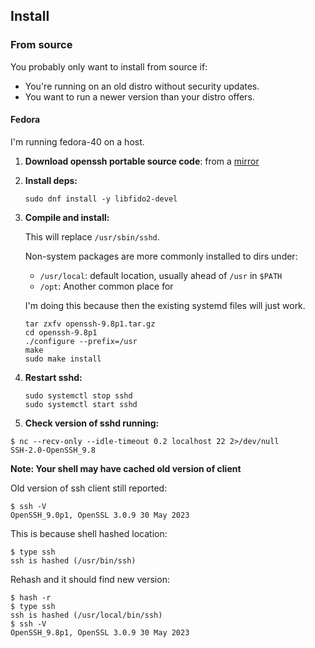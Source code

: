 ## Install

### From source

You probably only want to install from source if:

- You're running on an old distro without security updates.
- You want to run a newer version than your distro offers.

#### Fedora

I'm running fedora-40 on a host.

1. **Download openssh portable source code**: from a [mirror](https://www.openssh.com/portable.html)

2. **Install deps:** 

    ```shell
    sudo dnf install -y libfido2-devel
    ```
   
2. **Compile and install:**

    This will replace `/usr/sbin/sshd`. 

    Non-system packages are more commonly installed to dirs under:

    - `/usr/local`: default location, usually ahead of `/usr` in `$PATH`
    - `/opt`: Another common place for 

    I'm doing this because then the existing systemd files will just work.

    ```shell
    tar zxfv openssh-9.8p1.tar.gz
    cd openssh-9.8p1
    ./configure --prefix=/usr
    make
    sudo make install
    ```

3. **Restart sshd:**
    ```shell
    sudo systemctl stop sshd
    sudo systemctl start sshd
    ```

4. **Check version of sshd running:**

```shell
$ nc --recv-only --idle-timeout 0.2 localhost 22 2>/dev/null
SSH-2.0-OpenSSH_9.8
```

**Note: Your shell may have cached old version of client**

Old version of ssh client still reported:
```shell
$ ssh -V
OpenSSH_9.0p1, OpenSSL 3.0.9 30 May 2023
```

This is because shell hashed location:
```shell
$ type ssh
ssh is hashed (/usr/bin/ssh)
```

Rehash and it should find new version:
```shell
$ hash -r
$ type ssh
ssh is hashed (/usr/local/bin/ssh)
$ ssh -V
OpenSSH_9.8p1, OpenSSL 3.0.9 30 May 2023
```